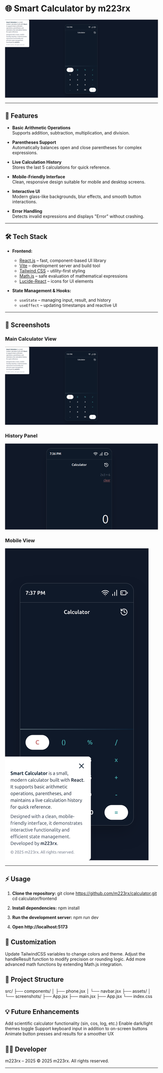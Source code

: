 # 🌐 Smart Calculator by m223rx

![Calculator Screenshot](frontend/src/assets/screenshots/calculator.png)

---

## 🚀 Features

- **Basic Arithmetic Operations**  
  Supports addition, subtraction, multiplication, and division.

- **Parentheses Support**  
  Automatically balances open and close parentheses for complex expressions.

- **Live Calculation History**  
  Stores the last 5 calculations for quick reference.

- **Mobile-Friendly Interface**  
  Clean, responsive design suitable for mobile and desktop screens.

- **Interactive UI**  
  Modern glass-like backgrounds, blur effects, and smooth button interactions.

- **Error Handling**  
  Detects invalid expressions and displays "Error" without crashing.

---

## 🛠 Tech Stack

- **Frontend:**

  - [React.js](https://reactjs.org/) – fast, component-based UI library
  - [Vite](https://vitejs.dev/) – development server and build tool
  - [Tailwind CSS](https://tailwindcss.com/) – utility-first styling
  - [Math.js](https://mathjs.org/) – safe evaluation of mathematical expressions
  - [Lucide-React](https://lucide.dev/) – icons for UI elements

- **State Management & Hooks:**

  - `useState` – managing input, result, and history
  - `useEffect` – updating timestamps and reactive UI

---

## 📸 Screenshots

### Main Calculator View

![Calculator Screenshot](frontend/src/assets/screenshots/calculator.png)

### History Panel

![History Screenshot](frontend/src/assets/screenshots/history.png)

### Mobile View

![Mobile Screenshot](frontend/src/assets/screenshots/mobile.png)

---

## ⚡ Usage

1. **Clone the repository:**
  git clone https://github.com/m223rx/calculator.git
  cd calculator/frontend

2. **Install dependencies:**
   npm install

3. **Run the development server:**
   npm run dev

4. **Open http://localhost:5173**

## 🎨 Customization

Update TailwindCSS variables to change colors and theme.
Adjust the handleResult function to modify precision or rounding logic.
Add more advanced math functions by extending Math.js integration.

## 📂 Project Structure

src/
├── components/
│   ├── phone.jsx
│   └── navbar.jsx
├── assets/
│   └── screenshots/
├── App.jsx
├── main.jsx
├── App.jsx
└── index.css

## 💡 Future Enhancements

Add scientific calculator functionality (sin, cos, log, etc.)
Enable dark/light themes toggle
Support keyboard input in addition to on-screen buttons
Animate button presses and results for a smoother UX

## 👨‍💻 Developer
m223rx – 2025
© 2025 m223rx. All rights reserved.

---
